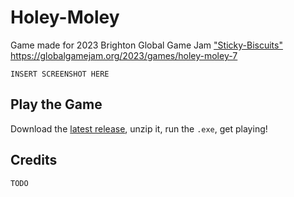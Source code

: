 # Holey-Moley
Game made for 2023 Brighton Global Game Jam ["Sticky-Biscuits"](https://globalgamejam.org/2023/jam-sites/sticky-biscuits-brighton-ggj-2023)
https://globalgamejam.org/2023/games/holey-moley-7

`INSERT SCREENSHOT HERE`

## Play the Game

Download the [latest release](https://github.com/Shellywell123/Holey-Moley/releases), unzip it, run the `.exe`, get playing!

## Credits
```
TODO
```
